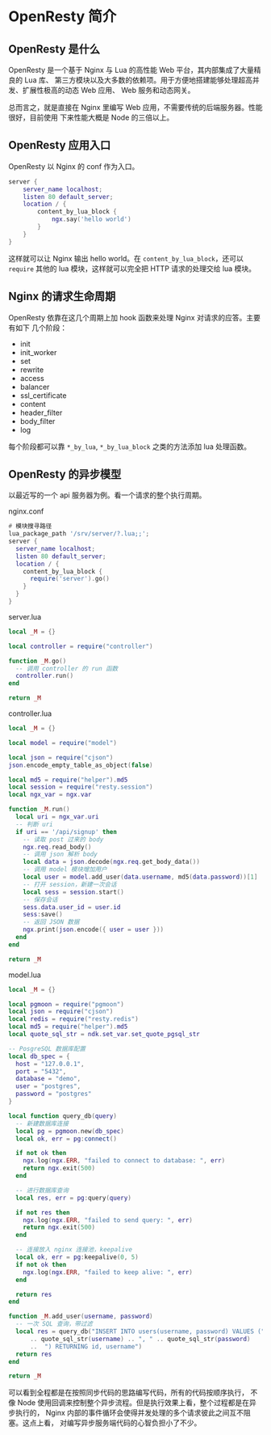# OpenResty 简介

## OpenResty 是什么

OpenResty 是一个基于 Nginx 与 Lua 的高性能 Web 平台，其内部集成了大量精良的 Lua 库、
第三方模块以及大多数的依赖项。用于方便地搭建能够处理超高并发、扩展性极高的动态 Web 应用、
Web 服务和动态网关。

总而言之，就是直接在 Nginx 里编写 Web 应用，不需要传统的后端服务器。性能很好，目前使用
下来性能大概是 Node 的三倍以上。

## OpenResty 应用入口

OpenResty 以 Nginx 的 conf 作为入口。

```lua
server {
    server_name localhost;
    listen 80 default_server;
    location / {
        content_by_lua_block {
            ngx.say('hello world')
        }
    }
}
```

这样就可以让 Nginx 输出 hello world。在 `content_by_lua_block`，还可以
`require` 其他的 lua 模块，这样就可以完全把 HTTP 请求的处理交给 lua 模块。

## Nginx 的请求生命周期

OpenResty 依靠在这几个周期上加 hook 函数来处理 Nginx 对请求的应答。主要有如下
几个阶段：

+ init
+ init_worker
+ set
+ rewrite
+ access
+ balancer
+ ssl_certificate
+ content
+ header_filter
+ body_filter
+ log

每个阶段都可以靠 `*_by_lua`, `*_by_lua_block` 之类的方法添加 lua 处理函数。

## OpenResty 的异步模型

以最近写的一个 api 服务器为例。看一个请求的整个执行周期。

nginx.conf
```lua
# 模块搜寻路径
lua_package_path '/srv/server/?.lua;;';
server {
  server_name localhost;
  listen 80 default_server;
  location / {
    content_by_lua_block {
      require('server').go()
    }
  }
}
```

server.lua
```lua
local _M = {}

local controller = require("controller")

function _M.go()
  -- 调用 controller 的 run 函数
  controller.run()
end

return _M
```

controller.lua
```lua
local _M = {}

local model = require("model")

local json = require("cjson")
json.encode_empty_table_as_object(false)

local md5 = require("helper").md5
local session = require("resty.session")
local ngx_var = ngx.var

function _M.run()
  local uri = ngx_var.uri
  -- 判断 uri
  if uri == '/api/signup' then
    -- 读取 post 过来的 body
    ngx.req.read_body()
    -- 调用 json 解析 body
    local data = json.decode(ngx.req.get_body_data())
    -- 调用 model 模块增加用户
    local user = model.add_user(data.username, md5(data.password))[1]
    -- 打开 session，新建一次会话
    local sess = session.start()
    -- 保存会话
    sess.data.user_id = user.id
    sess:save()
    -- 返回 JSON 数据
    ngx.print(json.encode({ user = user }))
  end
end

return _M
```

model.lua
```lua
local _M = {}

local pgmoon = require("pgmoon")
local json = require("cjson")
local redis = require("resty.redis")
local md5 = require("helper").md5
local quote_sql_str = ndk.set_var.set_quote_pgsql_str

-- PosgreSQL 数据库配置
local db_spec = {
  host = "127.0.0.1",
  port = "5432",
  database = "demo",
  user = "postgres",
  password = "postgres"
}

local function query_db(query)
  -- 新建数据库连接
  local pg = pgmoon.new(db_spec)
  local ok, err = pg:connect()

  if not ok then
    ngx.log(ngx.ERR, "failed to connect to database: ", err)
    return ngx.exit(500)
  end

  -- 进行数据库查询
  local res, err = pg:query(query)

  if not res then
    ngx.log(ngx.ERR, "failed to send query: ", err)
    return ngx.exit(500)
  end

  -- 连接放入 nginx 连接池，keepalive
  local ok, err = pg:keepalive(0, 5)
  if not ok then
    ngx.log(ngx.ERR, "failed to keep alive: ", err)
  end

  return res
end

function _M.add_user(username, password)
  -- 一次 SQL 查询，带过滤
  local res = query_db("INSERT INTO users(username, password) VALUES ("
      .. quote_sql_str(username) .. ", " .. quote_sql_str(password)
      ..  ") RETURNING id, username")
  return res
end

return _M
```

可以看到全程都是在按照同步代码的思路编写代码，所有的代码按顺序执行，
不像 Node 使用回调来控制整个异步流程。但是执行效果上看，整个过程都是在异步执行的，
Nginx 内部的事件循环会使得并发处理的多个请求彼此之间互不阻塞。这点上看，
对编写异步服务端代码的心智负担小了不少。
